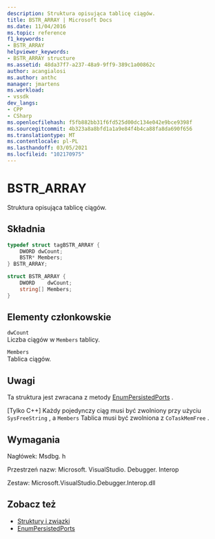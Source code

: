 ```yaml
---
description: Struktura opisująca tablicę ciągów.
title: BSTR_ARRAY | Microsoft Docs
ms.date: 11/04/2016
ms.topic: reference
f1_keywords:
- BSTR_ARRAY
helpviewer_keywords:
- BSTR_ARRAY structure
ms.assetid: 48da37f7-a237-48a9-9ff9-389c1a00862c
author: acangialosi
ms.author: anthc
manager: jmartens
ms.workload:
- vssdk
dev_langs:
- CPP
- CSharp
ms.openlocfilehash: f5fb882bb31f6fd525d00dc134e042e9bce9398f
ms.sourcegitcommit: 4b323a8a8bfd1a1a9e84f4b4ca88fa8da690f656
ms.translationtype: MT
ms.contentlocale: pl-PL
ms.lasthandoff: 03/05/2021
ms.locfileid: "102170975"
---
```

# <a name="bstr_array"></a>BSTR_ARRAY
Struktura opisująca tablicę ciągów.

## <a name="syntax"></a>Składnia

```cpp
typedef struct tagBSTR_ARRAY {
    DWORD dwCount;
    BSTR* Members;
} BSTR_ARRAY;
```

```csharp
struct BSTR_ARRAY {
    DWORD    dwCount;
    string[] Members;
}
```

## <a name="members"></a>Elementy członkowskie
`dwCount`\
Liczba ciągów w `Members` tablicy.

`Members`\
Tablica ciągów.

## <a name="remarks"></a>Uwagi
Ta struktura jest zwracana z metody [EnumPersistedPorts](../../../extensibility/debugger/reference/idebugportsupplier3-enumpersistedports.md) .

 [Tylko C++] Każdy pojedynczy ciąg musi być zwolniony przy użyciu `SysFreeString` , a `Members` Tablica musi być zwolniona z `CoTaskMemFree` .

## <a name="requirements"></a>Wymagania
Nagłówek: Msdbg. h

Przestrzeń nazw: Microsoft. VisualStudio. Debugger. Interop

Zestaw: Microsoft.VisualStudio.Debugger.Interop.dll

## <a name="see-also"></a>Zobacz też
- [Struktury i związki](../../../extensibility/debugger/reference/structures-and-unions.md)
- [EnumPersistedPorts](../../../extensibility/debugger/reference/idebugportsupplier3-enumpersistedports.md)
